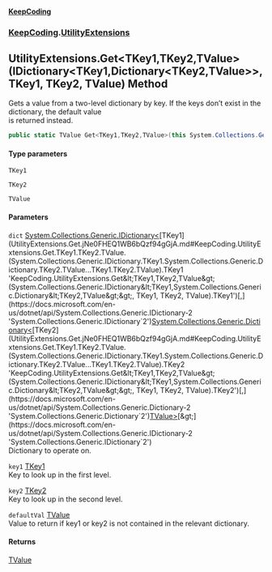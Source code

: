 #### [KeepCoding](index.md 'index')
### [KeepCoding](KeepCoding.md 'KeepCoding').[UtilityExtensions](UtilityExtensions.md 'KeepCoding.UtilityExtensions')
## UtilityExtensions.Get&lt;TKey1,TKey2,TValue&gt;(IDictionary&lt;TKey1,Dictionary&lt;TKey2,TValue&gt;&gt;, TKey1, TKey2, TValue) Method
Gets a value from a two-level dictionary by key. If the keys don’t exist in the dictionary, the default value  
is returned instead.
```csharp
public static TValue Get<TKey1,TKey2,TValue>(this System.Collections.Generic.IDictionary<TKey1,System.Collections.Generic.Dictionary<TKey2,TValue>> dict, TKey1 key1, TKey2 key2, TValue defaultVal);
```
#### Type parameters
<a name='KeepCoding.UtilityExtensions.Get.TKey1.TKey2.TValue.(System.Collections.Generic.IDictionary.TKey1.System.Collections.Generic.Dictionary.TKey2.TValue...TKey1.TKey2.TValue).TKey1'></a>
`TKey1`  
  
<a name='KeepCoding.UtilityExtensions.Get.TKey1.TKey2.TValue.(System.Collections.Generic.IDictionary.TKey1.System.Collections.Generic.Dictionary.TKey2.TValue...TKey1.TKey2.TValue).TKey2'></a>
`TKey2`  
  
<a name='KeepCoding.UtilityExtensions.Get.TKey1.TKey2.TValue.(System.Collections.Generic.IDictionary.TKey1.System.Collections.Generic.Dictionary.TKey2.TValue...TKey1.TKey2.TValue).TValue'></a>
`TValue`  
  
#### Parameters
<a name='KeepCoding.UtilityExtensions.Get.TKey1.TKey2.TValue.(System.Collections.Generic.IDictionary.TKey1.System.Collections.Generic.Dictionary.TKey2.TValue...TKey1.TKey2.TValue).dict'></a>
`dict` [System.Collections.Generic.IDictionary&lt;](https://docs.microsoft.com/en-us/dotnet/api/System.Collections.Generic.IDictionary-2 'System.Collections.Generic.IDictionary`2')[TKey1](UtilityExtensions.Get.jNe0FHEQ1WB6bQzf94gGjA.md#KeepCoding.UtilityExtensions.Get.TKey1.TKey2.TValue.(System.Collections.Generic.IDictionary.TKey1.System.Collections.Generic.Dictionary.TKey2.TValue...TKey1.TKey2.TValue).TKey1 'KeepCoding.UtilityExtensions.Get&lt;TKey1,TKey2,TValue&gt;(System.Collections.Generic.IDictionary&lt;TKey1,System.Collections.Generic.Dictionary&lt;TKey2,TValue&gt;&gt;, TKey1, TKey2, TValue).TKey1')[,](https://docs.microsoft.com/en-us/dotnet/api/System.Collections.Generic.IDictionary-2 'System.Collections.Generic.IDictionary`2')[System.Collections.Generic.Dictionary&lt;](https://docs.microsoft.com/en-us/dotnet/api/System.Collections.Generic.Dictionary-2 'System.Collections.Generic.Dictionary`2')[TKey2](UtilityExtensions.Get.jNe0FHEQ1WB6bQzf94gGjA.md#KeepCoding.UtilityExtensions.Get.TKey1.TKey2.TValue.(System.Collections.Generic.IDictionary.TKey1.System.Collections.Generic.Dictionary.TKey2.TValue...TKey1.TKey2.TValue).TKey2 'KeepCoding.UtilityExtensions.Get&lt;TKey1,TKey2,TValue&gt;(System.Collections.Generic.IDictionary&lt;TKey1,System.Collections.Generic.Dictionary&lt;TKey2,TValue&gt;&gt;, TKey1, TKey2, TValue).TKey2')[,](https://docs.microsoft.com/en-us/dotnet/api/System.Collections.Generic.Dictionary-2 'System.Collections.Generic.Dictionary`2')[TValue](UtilityExtensions.Get.jNe0FHEQ1WB6bQzf94gGjA.md#KeepCoding.UtilityExtensions.Get.TKey1.TKey2.TValue.(System.Collections.Generic.IDictionary.TKey1.System.Collections.Generic.Dictionary.TKey2.TValue...TKey1.TKey2.TValue).TValue 'KeepCoding.UtilityExtensions.Get&lt;TKey1,TKey2,TValue&gt;(System.Collections.Generic.IDictionary&lt;TKey1,System.Collections.Generic.Dictionary&lt;TKey2,TValue&gt;&gt;, TKey1, TKey2, TValue).TValue')[&gt;](https://docs.microsoft.com/en-us/dotnet/api/System.Collections.Generic.Dictionary-2 'System.Collections.Generic.Dictionary`2')[&gt;](https://docs.microsoft.com/en-us/dotnet/api/System.Collections.Generic.IDictionary-2 'System.Collections.Generic.IDictionary`2')  
Dictionary to operate on.
  
<a name='KeepCoding.UtilityExtensions.Get.TKey1.TKey2.TValue.(System.Collections.Generic.IDictionary.TKey1.System.Collections.Generic.Dictionary.TKey2.TValue...TKey1.TKey2.TValue).key1'></a>
`key1` [TKey1](UtilityExtensions.Get.jNe0FHEQ1WB6bQzf94gGjA.md#KeepCoding.UtilityExtensions.Get.TKey1.TKey2.TValue.(System.Collections.Generic.IDictionary.TKey1.System.Collections.Generic.Dictionary.TKey2.TValue...TKey1.TKey2.TValue).TKey1 'KeepCoding.UtilityExtensions.Get&lt;TKey1,TKey2,TValue&gt;(System.Collections.Generic.IDictionary&lt;TKey1,System.Collections.Generic.Dictionary&lt;TKey2,TValue&gt;&gt;, TKey1, TKey2, TValue).TKey1')  
Key to look up in the first level.
  
<a name='KeepCoding.UtilityExtensions.Get.TKey1.TKey2.TValue.(System.Collections.Generic.IDictionary.TKey1.System.Collections.Generic.Dictionary.TKey2.TValue...TKey1.TKey2.TValue).key2'></a>
`key2` [TKey2](UtilityExtensions.Get.jNe0FHEQ1WB6bQzf94gGjA.md#KeepCoding.UtilityExtensions.Get.TKey1.TKey2.TValue.(System.Collections.Generic.IDictionary.TKey1.System.Collections.Generic.Dictionary.TKey2.TValue...TKey1.TKey2.TValue).TKey2 'KeepCoding.UtilityExtensions.Get&lt;TKey1,TKey2,TValue&gt;(System.Collections.Generic.IDictionary&lt;TKey1,System.Collections.Generic.Dictionary&lt;TKey2,TValue&gt;&gt;, TKey1, TKey2, TValue).TKey2')  
Key to look up in the second level.
  
<a name='KeepCoding.UtilityExtensions.Get.TKey1.TKey2.TValue.(System.Collections.Generic.IDictionary.TKey1.System.Collections.Generic.Dictionary.TKey2.TValue...TKey1.TKey2.TValue).defaultVal'></a>
`defaultVal` [TValue](UtilityExtensions.Get.jNe0FHEQ1WB6bQzf94gGjA.md#KeepCoding.UtilityExtensions.Get.TKey1.TKey2.TValue.(System.Collections.Generic.IDictionary.TKey1.System.Collections.Generic.Dictionary.TKey2.TValue...TKey1.TKey2.TValue).TValue 'KeepCoding.UtilityExtensions.Get&lt;TKey1,TKey2,TValue&gt;(System.Collections.Generic.IDictionary&lt;TKey1,System.Collections.Generic.Dictionary&lt;TKey2,TValue&gt;&gt;, TKey1, TKey2, TValue).TValue')  
Value to return if key1 or key2 is not contained in the relevant dictionary.
  
#### Returns
[TValue](UtilityExtensions.Get.jNe0FHEQ1WB6bQzf94gGjA.md#KeepCoding.UtilityExtensions.Get.TKey1.TKey2.TValue.(System.Collections.Generic.IDictionary.TKey1.System.Collections.Generic.Dictionary.TKey2.TValue...TKey1.TKey2.TValue).TValue 'KeepCoding.UtilityExtensions.Get&lt;TKey1,TKey2,TValue&gt;(System.Collections.Generic.IDictionary&lt;TKey1,System.Collections.Generic.Dictionary&lt;TKey2,TValue&gt;&gt;, TKey1, TKey2, TValue).TValue')  
